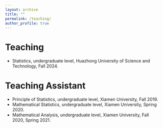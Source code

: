 ```yaml
---
layout: archive
title: ""
permalink: /teaching/
author_profile: true  
---
```


Teaching
======
* Statistics, undergraduate level, Huazhong University of Science and Technology, Fall 2024.

Teaching Assistant
======

* Principle of Statistics, undergraduate level, Xiamen University, Fall 2019.
* Mathematical Statistics, undergraduate level, Xiamen University, Spring 2020.
* Mathematical Analysis, undergraduate level, Xiamen University, Fall 2020, Spring 2021. 
